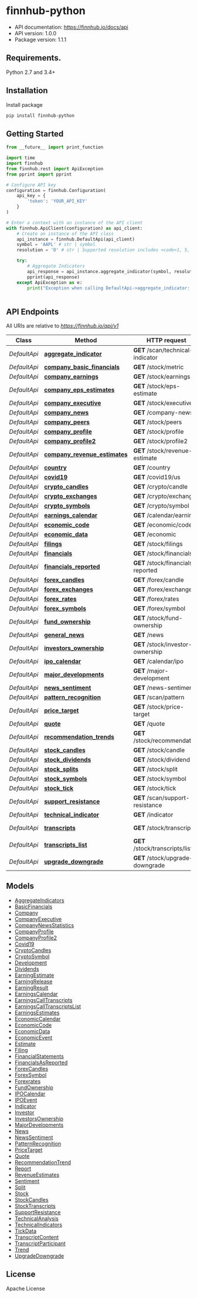 # finnhub-python
- API documentation: https://finnhub.io/docs/api
- API version: 1.0.0
- Package version: 1.1.1

## Requirements.

Python 2.7 and 3.4+

## Installation

Install package
```sh
pip install finnhub-python
```

## Getting Started

```python
from __future__ import print_function

import time
import finnhub
from finnhub.rest import ApiException
from pprint import pprint

# Configure API key
configuration = finnhub.Configuration(
    api_key = {
        'token': 'YOUR_API_KEY'
    }
)

# Enter a context with an instance of the API client
with finnhub.ApiClient(configuration) as api_client:
    # Create an instance of the API class
    api_instance = finnhub.DefaultApi(api_client)
    symbol = 'AAPL' # str | symbol
    resolution = 'D' # str | Supported resolution includes <code>1, 5, 15, 30, 60, D, W, M </code>.Some timeframes might not be available depending on the exchange.

    try:
        # Aggregate Indicators
        api_response = api_instance.aggregate_indicator(symbol, resolution)
        pprint(api_response)
    except ApiException as e:
        print("Exception when calling DefaultApi->aggregate_indicator: %s\n" % e)
    
```

## API Endpoints

All URIs are relative to *https://finnhub.io/api/v1*

Class | Method | HTTP request | Description
------------ | ------------- | ------------- | -------------
*DefaultApi* | [**aggregate_indicator**](docs/DefaultApi.md#aggregate_indicator) | **GET** /scan/technical-indicator | Aggregate Indicators
*DefaultApi* | [**company_basic_financials**](docs/DefaultApi.md#company_basic_financials) | **GET** /stock/metric | Basic Financials
*DefaultApi* | [**company_earnings**](docs/DefaultApi.md#company_earnings) | **GET** /stock/earnings | Earnings Surprises
*DefaultApi* | [**company_eps_estimates**](docs/DefaultApi.md#company_eps_estimates) | **GET** /stock/eps-estimate | Earnings Estimates
*DefaultApi* | [**company_executive**](docs/DefaultApi.md#company_executive) | **GET** /stock/executive | Company Executive
*DefaultApi* | [**company_news**](docs/DefaultApi.md#company_news) | **GET** /company-news | Company News
*DefaultApi* | [**company_peers**](docs/DefaultApi.md#company_peers) | **GET** /stock/peers | Peers
*DefaultApi* | [**company_profile**](docs/DefaultApi.md#company_profile) | **GET** /stock/profile | Company Profile
*DefaultApi* | [**company_profile2**](docs/DefaultApi.md#company_profile2) | **GET** /stock/profile2 | Company Profile 2
*DefaultApi* | [**company_revenue_estimates**](docs/DefaultApi.md#company_revenue_estimates) | **GET** /stock/revenue-estimate | Revenue Estimates
*DefaultApi* | [**country**](docs/DefaultApi.md#country) | **GET** /country | Country Metadata
*DefaultApi* | [**covid19**](docs/DefaultApi.md#covid19) | **GET** /covid19/us | COVID-19
*DefaultApi* | [**crypto_candles**](docs/DefaultApi.md#crypto_candles) | **GET** /crypto/candle | Crypto Candles
*DefaultApi* | [**crypto_exchanges**](docs/DefaultApi.md#crypto_exchanges) | **GET** /crypto/exchange | Crypto Exchanges
*DefaultApi* | [**crypto_symbols**](docs/DefaultApi.md#crypto_symbols) | **GET** /crypto/symbol | Crypto Symbol
*DefaultApi* | [**earnings_calendar**](docs/DefaultApi.md#earnings_calendar) | **GET** /calendar/earnings | Earnings Calendar
*DefaultApi* | [**economic_code**](docs/DefaultApi.md#economic_code) | **GET** /economic/code | Economic Code
*DefaultApi* | [**economic_data**](docs/DefaultApi.md#economic_data) | **GET** /economic | Economic Data
*DefaultApi* | [**filings**](docs/DefaultApi.md#filings) | **GET** /stock/filings | Filings
*DefaultApi* | [**financials**](docs/DefaultApi.md#financials) | **GET** /stock/financials | Financial Statements
*DefaultApi* | [**financials_reported**](docs/DefaultApi.md#financials_reported) | **GET** /stock/financials-reported | Financials As Reported
*DefaultApi* | [**forex_candles**](docs/DefaultApi.md#forex_candles) | **GET** /forex/candle | Forex Candles
*DefaultApi* | [**forex_exchanges**](docs/DefaultApi.md#forex_exchanges) | **GET** /forex/exchange | Forex Exchanges
*DefaultApi* | [**forex_rates**](docs/DefaultApi.md#forex_rates) | **GET** /forex/rates | Forex rates
*DefaultApi* | [**forex_symbols**](docs/DefaultApi.md#forex_symbols) | **GET** /forex/symbol | Forex Symbol
*DefaultApi* | [**fund_ownership**](docs/DefaultApi.md#fund_ownership) | **GET** /stock/fund-ownership | Fund Ownership
*DefaultApi* | [**general_news**](docs/DefaultApi.md#general_news) | **GET** /news | General News
*DefaultApi* | [**investors_ownership**](docs/DefaultApi.md#investors_ownership) | **GET** /stock/investor-ownership | Investors Ownership
*DefaultApi* | [**ipo_calendar**](docs/DefaultApi.md#ipo_calendar) | **GET** /calendar/ipo | IPO Calendar
*DefaultApi* | [**major_developments**](docs/DefaultApi.md#major_developments) | **GET** /major-development | Major Developments
*DefaultApi* | [**news_sentiment**](docs/DefaultApi.md#news_sentiment) | **GET** /news-sentiment | News Sentiment
*DefaultApi* | [**pattern_recognition**](docs/DefaultApi.md#pattern_recognition) | **GET** /scan/pattern | Pattern Recognition
*DefaultApi* | [**price_target**](docs/DefaultApi.md#price_target) | **GET** /stock/price-target | Price Target
*DefaultApi* | [**quote**](docs/DefaultApi.md#quote) | **GET** /quote | Quote
*DefaultApi* | [**recommendation_trends**](docs/DefaultApi.md#recommendation_trends) | **GET** /stock/recommendation | Recommendation Trends
*DefaultApi* | [**stock_candles**](docs/DefaultApi.md#stock_candles) | **GET** /stock/candle | Stock Candles
*DefaultApi* | [**stock_dividends**](docs/DefaultApi.md#stock_dividends) | **GET** /stock/dividend | Dividends
*DefaultApi* | [**stock_splits**](docs/DefaultApi.md#stock_splits) | **GET** /stock/split | Splits
*DefaultApi* | [**stock_symbols**](docs/DefaultApi.md#stock_symbols) | **GET** /stock/symbol | Stock Symbol
*DefaultApi* | [**stock_tick**](docs/DefaultApi.md#stock_tick) | **GET** /stock/tick | Tick Data
*DefaultApi* | [**support_resistance**](docs/DefaultApi.md#support_resistance) | **GET** /scan/support-resistance | Support/Resistance
*DefaultApi* | [**technical_indicator**](docs/DefaultApi.md#technical_indicator) | **GET** /indicator | Technical Indicators
*DefaultApi* | [**transcripts**](docs/DefaultApi.md#transcripts) | **GET** /stock/transcripts | Earnings Call Transcripts
*DefaultApi* | [**transcripts_list**](docs/DefaultApi.md#transcripts_list) | **GET** /stock/transcripts/list | Earnings Call Transcripts List
*DefaultApi* | [**upgrade_downgrade**](docs/DefaultApi.md#upgrade_downgrade) | **GET** /stock/upgrade-downgrade | Stock Upgrade/Downgrade


## Models

 - [AggregateIndicators](docs/AggregateIndicators.md)
 - [BasicFinancials](docs/BasicFinancials.md)
 - [Company](docs/Company.md)
 - [CompanyExecutive](docs/CompanyExecutive.md)
 - [CompanyNewsStatistics](docs/CompanyNewsStatistics.md)
 - [CompanyProfile](docs/CompanyProfile.md)
 - [CompanyProfile2](docs/CompanyProfile2.md)
 - [Covid19](docs/Covid19.md)
 - [CryptoCandles](docs/CryptoCandles.md)
 - [CryptoSymbol](docs/CryptoSymbol.md)
 - [Development](docs/Development.md)
 - [Dividends](docs/Dividends.md)
 - [EarningEstimate](docs/EarningEstimate.md)
 - [EarningRelease](docs/EarningRelease.md)
 - [EarningResult](docs/EarningResult.md)
 - [EarningsCalendar](docs/EarningsCalendar.md)
 - [EarningsCallTranscripts](docs/EarningsCallTranscripts.md)
 - [EarningsCallTranscriptsList](docs/EarningsCallTranscriptsList.md)
 - [EarningsEstimates](docs/EarningsEstimates.md)
 - [EconomicCalendar](docs/EconomicCalendar.md)
 - [EconomicCode](docs/EconomicCode.md)
 - [EconomicData](docs/EconomicData.md)
 - [EconomicEvent](docs/EconomicEvent.md)
 - [Estimate](docs/Estimate.md)
 - [Filing](docs/Filing.md)
 - [FinancialStatements](docs/FinancialStatements.md)
 - [FinancialsAsReported](docs/FinancialsAsReported.md)
 - [ForexCandles](docs/ForexCandles.md)
 - [ForexSymbol](docs/ForexSymbol.md)
 - [Forexrates](docs/Forexrates.md)
 - [FundOwnership](docs/FundOwnership.md)
 - [IPOCalendar](docs/IPOCalendar.md)
 - [IPOEvent](docs/IPOEvent.md)
 - [Indicator](docs/Indicator.md)
 - [Investor](docs/Investor.md)
 - [InvestorsOwnership](docs/InvestorsOwnership.md)
 - [MajorDevelopments](docs/MajorDevelopments.md)
 - [News](docs/News.md)
 - [NewsSentiment](docs/NewsSentiment.md)
 - [PatternRecognition](docs/PatternRecognition.md)
 - [PriceTarget](docs/PriceTarget.md)
 - [Quote](docs/Quote.md)
 - [RecommendationTrend](docs/RecommendationTrend.md)
 - [Report](docs/Report.md)
 - [RevenueEstimates](docs/RevenueEstimates.md)
 - [Sentiment](docs/Sentiment.md)
 - [Split](docs/Split.md)
 - [Stock](docs/Stock.md)
 - [StockCandles](docs/StockCandles.md)
 - [StockTranscripts](docs/StockTranscripts.md)
 - [SupportResistance](docs/SupportResistance.md)
 - [TechnicalAnalysis](docs/TechnicalAnalysis.md)
 - [TechnicalIndicators](docs/TechnicalIndicators.md)
 - [TickData](docs/TickData.md)
 - [TranscriptContent](docs/TranscriptContent.md)
 - [TranscriptParticipant](docs/TranscriptParticipant.md)
 - [Trend](docs/Trend.md)
 - [UpgradeDowngrade](docs/UpgradeDowngrade.md)

## License

Apache License
